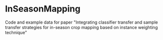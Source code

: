 # InSeasonMapping
Code and example data for paper "Integrating classifier transfer and sample transfer strategies for in-season crop mapping based on instance weighting technique"
